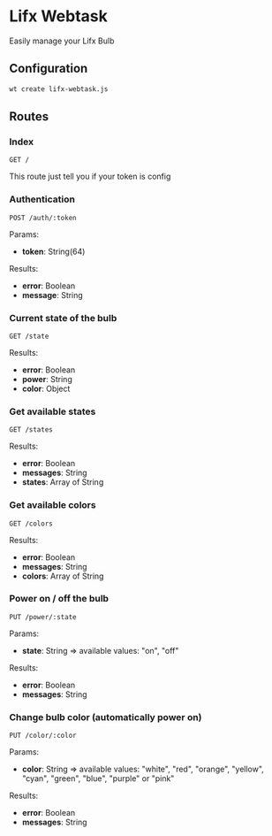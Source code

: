 # Lifx Webtask

Easily manage your Lifx Bulb

## Configuration

```bash
wt create lifx-webtask.js
```

## Routes

### Index
```
GET /
```

This route just tell you if your token is config

### Authentication
```
POST /auth/:token
```

Params:
  - **token**: String(64)

Results:
  - **error**: Boolean
  - **message**: String

### Current state of the bulb
```
GET /state
```

Results:
  - **error**: Boolean
  - **power**: String
  - **color**: Object

### Get available states
```
GET /states
```

Results:
  - **error**: Boolean
  - **messages**: String
  - **states**: Array of String

### Get available colors
```
GET /colors
```

Results:
  - **error**: Boolean
  - **messages**: String
  - **colors**: Array of String

### Power on / off the bulb
```
PUT /power/:state
```

Params:
  - **state**: String => available values: "on", "off"

Results:
  - **error**: Boolean
  - **messages**: String

### Change bulb color (automatically power on)
```
PUT /color/:color
```

Params:
  - **color**: String => available values: "white", "red", "orange", "yellow", "cyan", "green", "blue", "purple" or "pink"

Results:
  - **error**: Boolean
  - **messages**: String
